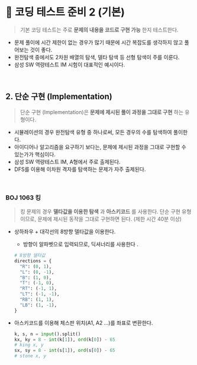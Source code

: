 # 🎯 코딩 테스트 준비 2 (기본)

> 기본 코딩 테스트는 주로 **문제의 내용을 코드로 구현 가능** 한지 테스트한다.

- 문제 풀이에 시간 제한이 없는 경우가 많기 때문에 시간 복잡도를 생각하지 않고 풀어보는 것이 좋다.
- 완전탐색 중에서도 2차원 배열의 탐색, 델타 탐색 등 선형 탐색이 주를 이룬다.
- 삼성 SW 역량테스트 IM 시험이 대표적인 예시이다.

<br>

## 2. 단순 구현 (Implementation)

> 단순 구현 (Implementation)은 **문제에 제시된 풀이 과정을 그대로 구현** 하는 유형이다.

- 시뮬레이션의 경우 완전탐색 유형 중 하나로써, 모든 경우의 수를 탐색하여 풀이한다.
- 아이디어나 알고리즘을 요구하기 보다는, 문제에 제시된 과정을 그대로 구현할 수 있는가가 핵심이다.
- 삼성 SW 역량테스트 IM, A형에서 주로 출제된다.
- DFS를 이용해 이차원 격자를 탐색하는 문제가 자주 출제된다.

<br>

### BOJ 1063 킹

> 킹 문제의 경우 **델타값을 이용한 탐색** 과 **아스키코드** 를 사용한다. 단순 구현 유형이므로, 문제에 제시된 동작을 그대로 구현하면 된다. (제한 시간 40분 이상)

- 상하좌우 + 대각선의 8방향 델타값을 이용한다.

  - 방향이 알파벳으로 입력되므로, 딕셔너리를 사용한다 .

  ```python
  # 8방향 델타값 
  directions = { 
    "R": (0, 1),
    "L": (0, -1), 
    "B": (1, 0), 
    "T": (-1, 0), 
    "RT": (-1, 1), 
    "LT": (-1, -1),
    "RB": (1, 1), 
    "LB": (1, -1),
  }
  ```

- 아스키코드를 이용해 체스판 위치(A1, A2 ...)를 좌표로 변환한다.

  ```python
  k, s, n = input().split()
  kx, ky = 8 - int(k[1]), ord(k[0]) - 65 
  # king x, y 
  sx, sy = 8 - int(s[1]), ord(s[0]) - 65 
  # stone x, y
  ```
